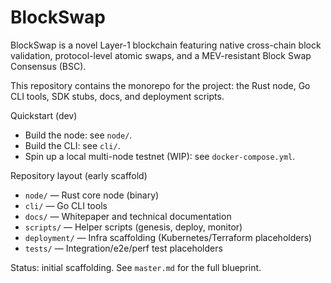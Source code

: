 # BlockSwap

BlockSwap is a novel Layer-1 blockchain featuring native cross-chain block validation, protocol-level atomic swaps, and a MEV-resistant Block Swap Consensus (BSC).

This repository contains the monorepo for the project: the Rust node, Go CLI tools, SDK stubs, docs, and deployment scripts.

Quickstart (dev)

- Build the node: see `node/`.
- Build the CLI: see `cli/`.
- Spin up a local multi-node testnet (WIP): see `docker-compose.yml`.

Repository layout (early scaffold)

- `node/` — Rust core node (binary)
- `cli/` — Go CLI tools
- `docs/` — Whitepaper and technical documentation
- `scripts/` — Helper scripts (genesis, deploy, monitor)
- `deployment/` — Infra scaffolding (Kubernetes/Terraform placeholders)
- `tests/` — Integration/e2e/perf test placeholders

Status: initial scaffolding. See `master.md` for the full blueprint.
